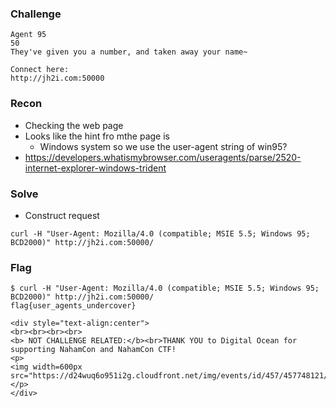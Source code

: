 ### Challenge

```
Agent 95
50
They've given you a number, and taken away your name~

Connect here:
http://jh2i.com:50000
```

### Recon
* Checking the web page
* Looks like the hint fro mthe page is 
  * Windows system so we use the user-agent string of win95?
* https://developers.whatismybrowser.com/useragents/parse/2520-internet-explorer-windows-trident
  
### Solve

* Construct request
```
curl -H "User-Agent: Mozilla/4.0 (compatible; MSIE 5.5; Windows 95; BCD2000)" http://jh2i.com:50000/
```

### Flag

```
$ curl -H "User-Agent: Mozilla/4.0 (compatible; MSIE 5.5; Windows 95; BCD2000)" http://jh2i.com:50000/
flag{user_agents_undercover}

<div style="text-align:center">
<br><br><br><br>
<b> NOT CHALLENGE RELATED:</b><br>THANK YOU to Digital Ocean for supporting NahamCon and NahamCon CTF!
<p>
<img width=600px src="https://d24wuq6o951i2g.cloudfront.net/img/events/id/457/457748121/assets/1b5a9739fd31b42fa4eb37ac6b3a6e1c.DOlogo.png">
</p>
</div>
```